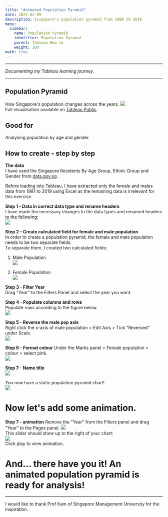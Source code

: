 ```yaml
---
title: "Animated Population Pyramid"
date: 2021-02-09
description: Singapore's population pyramid from 1980 t0 2019
menu:
  sidebar:
    name: Population Pyramid
    identifier: Population Pyramid
    parent: Tableau How to
    weight: 100
math: true
---
```


---

*Documenting my Tableau learning journey.*

---

## Population Pyramid

How Singapore's population changes across the years.
![](images/popchart.gif)    
Full visualisation available on [Tableau Public](https://public.tableau.com/profile/suyiinang#!/vizhome/Singaporespopulationpyramid/Dashboard1).  


## Good for
Analysing population by age and gender.

## How to create - step by step
**The data**  
I have used the Singapore Residents By Age Group, Ethnic Group and Gender from [data.gov.sg](https://data.gov.sg/dataset/resident-population-by-ethnicity-gender-and-age-group?view_id=8ff89d3f-48c8-46e4-8a4d-a8b9f152976f&resource_id=f9dbfc75-a2dc-42af-9f50-425e4107ae84).  

Before loading into Tableau, I have extracted only the female and males data from 1981 to 2019 using Excel as the remaining data is irrelevant for this exercise.  

**Step 1 - Data in correct data type and rename headers**   
I have made the necessary changes to the data types and renamed headers to the following:  
![](images/fig1.png)  

**Step 2 - Create calculated field for female and male population**  
In order to create a population pyramid, the female and male population needs to be two separate fields.  
To separate them, I created two calculated fields:
1) Male Population  
![](images/fig3.png)  

2) Female Population  
![](images/fig2.png)  

**Step 3 - Filter Year**  
Drag "Year" to the Filters Panel and select the year you want.  

**Step 4 - Populate columns and rows**   
Populate rows according to the figure below.  
![](images/fig4.png)  

**Step 5 - Reverse the male pop axis**  
Right click the x-axis of male population > Edit Axis > Tick "Reversed" under Scale.  
![](images/fig5.png)  

**Step 6 - Format colour**
Under the Marks panel > Female population > colour > select pink.  
![](images/fig6.png)  

**Step 7 - Name title**  
![](images/fig7.png)  

You now have a static population pyramid chart!  
![](images/fig10.png)  

# Now let's add some animation.

**Step 7 - animation**
Remove the "Year" from the Filters panel and drag "Year" to the Pages panel.
![](images/fig8.png)  
This slider should show up to the right of your chart:  
![](images/fig9.png)  
Click play to view animation.  

# And... there have you it! An animated population pyramid is ready for analysis!  

---
I would like to thank Prof Kam of Singapore Management University for the inspiration.
